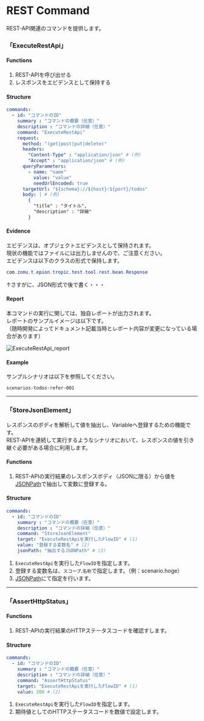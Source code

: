# REST Command

REST-API関連のコマンドを提供します。

### 「ExecuteRestApi」

#### Functions

1. REST-APIを呼び出せる
1. レスポンスをエビデンスとして保持する

#### Structure

```yaml
commands:
  - id: "コマンドのID"
    summary : "コマンドの概要（任意）"
    description : "コマンドの詳細（任意）"
    command: "ExecuteRestApi"
    request:
      method: "(get|post|put|delete)"
      headers:
        "Content-Type" : "application/json" # (例)
        "Accept" : "application/json" # (例)
      queryParameters:
        - name: "name"
          value: "value"
          needUrlEncoded: true
      targetUrl: "${schema}://${host}:${port}/todos"
      body: | # (例)
        {
          "title" : "タイトル",
          "description" : "詳細"
        }
```

#### Evidence

エビデンスは、オブジェクトエビデンスとして保持されます。  
現状の機能ではファイルには出力しませんので、ご注意ください。  
エビデンスは以下のクラスの形式で保持します。

```java
com.zomu.t.epion.tropic.test.tool.rest.bean.Response
```

↑さすがに、JSON形式で後で書く・・・

#### Report

本コマンドの実行に関しては、独自レポートが出力されます。  
レポートのサンプルイメージは以下です。  
（随時開発によってドキュメント記載当時とレポート内容が変更になっている場合があります）

![ExecuteRestApi_report](pages/specification/command/images/ExecuteRestApi_report.png)


#### Example

サンプルシナリオは以下を参照してください。

```
scenarios-todos-refer-001
```

------

### 「StoreJsonElement」

レスポンスのボディを解析して値を抽出し、Variableへ登録するための機能です。  
REST-APIを連続して実行するようなシナリオにおいて、レスポンスの値を引き継ぐ必要がある場合に利用します。

#### Functions

1. REST-APIの実行結果のレスポンスボディ（JSONに限る）から値を[JSONPath](https://github.com/json-path/JsonPath)で抽出して変数に登録する。

#### Structure

```yaml
commands:
  - id: "コマンドのID"
    summary : "コマンドの概要（任意）"
    description : "コマンドの詳細（任意）"
    command: "StoreJsonElement"
    target: "ExecuteRestApiを実行したFlowID" # (1)
    value: "登録する変数名" # (2)
    jsonPath: "抽出するJSONPath" # (3)
```
1. `ExecuteRestApi`を実行した`FlowID`を指定します。
1. 登録する変数名は、`スコープ`.`名称`で指定します。（例：scenario.hoge）
1. [JSONPath](https://github.com/json-path/JsonPath)にて指定を行います。

------

### 「AssertHttpStatus」

#### Functions

1. REST-APIの実行結果のHTTPステータスコードを確認すします。

#### Structure

```yaml
commands:
  - id: "コマンドのID"
    summary : "コマンドの概要（任意）"
    description : "コマンドの詳細（任意）"
    command: "AssertHttpStatus"
    target: "ExecuteRestApiを実行したFlowID" # (1)
    value: 200 # (2)
```
1. `ExecuteRestApi`を実行した`FlowID`を指定します。
2. 期待値としてのHTTPステータスコードを数値で設定します。